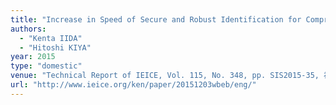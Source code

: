 ```yaml
---
title: "Increase in Speed of Secure and Robust Identification for Compressed Images"
authors:
  - "Kenta IIDA"
  - "Hitoshi KIYA"
year: 2015
type: "domestic"
venue: "Technical Report of IEICE, Vol. 115, No. 348, pp. SIS2015-35, 福井県, 2015-12-03."
url: "http://www.ieice.org/ken/paper/20151203wbeb/eng/"
---
```

